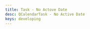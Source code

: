 ```yaml
---
title: Task - No Actove Date
desc: QCalendarTask - No Active Date
keys: developing
---
```


<example-viewer
  title="No Active Date"
  file="TaskNoActiveDate"
  codepen-title="QCalendarTask"
/>
